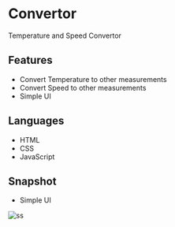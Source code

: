 # Convertor
Temperature and Speed Convertor

## Features

- Convert Temperature to other measurements
- Convert Speed to other measurements
- Simple UI

## Languages

- HTML
- CSS
- JavaScript

## Snapshot

- Simple UI

![ss](https://user-images.githubusercontent.com/30592638/124391358-e28ae980-dd0d-11eb-8049-22ed9dec966d.png)
